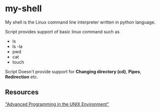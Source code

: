 # my-shell

My shell is the Linux command line interpreter written in python language.

Script provides support of basic linux command such as
- ls
- ls -la
- pwd
- cat <file>
- touch <file>


Script Doesn't provide support for **Changing directory (cd)**, **Pipes**, **Redirection** etc.

## Resources
["Advanced Programming in the UNIX Environment"](https://www.amazon.com/Advanced-Programming-UNIX-Environment-3rd/dp/0321637739)
